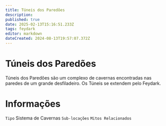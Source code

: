 ```yaml
---
title: Túneis dos Paredões
description: 
published: true
date: 2025-02-13T15:16:51.233Z
tags: feydark
editor: markdown
dateCreated: 2024-08-13T19:57:07.372Z
---
```


# Túneis dos Paredões
Túneis dos Paredões são um complexo de cavernas encontradas nas paredes de um grande desfiladeiro. Os Túneis se extendem pelo Feydark.

# Informações
`Tipo` Sistema de Cavernas
`Sub-locações` 
`Mitos Relacionados` 